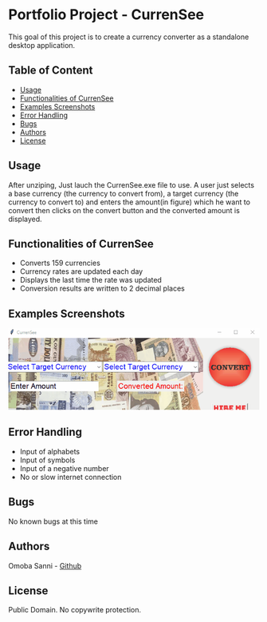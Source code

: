 # Portfolio Project - CurrenSee
This goal of this project is to create a currency converter as a standalone desktop application.

## Table of Content
* [Usage](#usage)
* [Functionalities of CurrenSee](#functionalities-of-currensee)
* [Examples Screenshots](#examples-screenshots)
* [Error Handling](#error-handling)
* [Bugs](#bugs)
* [Authors](#authors)
* [License](#license)

## Usage
 After unziping, Just lauch the CurrenSee.exe file to use.
 A user just selects a base currency (the currency to convert from), a target currency (the currency to convert to) and enters the amount(in figure) which he want to convert then clicks on the convert button and the converted amount is displayed.

## Functionalities of CurrenSee
* Converts 159 currencies
* Currency rates are updated each day
* Displays the last time the rate was updated
* Conversion results are written to 2 decimal places

## Examples Screenshots
![Example Video](images/example.gif?raw=true "Example")

## Error Handling
* Input of alphabets
* Input of symbols
* Input of a negative number
* No or slow internet connection

## Bugs
No known bugs at this time

## Authors
Omoba Sanni - [Github](https://github.com/OmobaVII)

## License
Public Domain. No copywrite protection.
